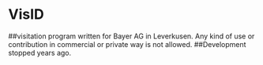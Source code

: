 # VisID
##visitation program written for Bayer AG in Leverkusen. Any kind of use or contribution in commercial or private way is not allowed. 
##Development stopped years ago.
